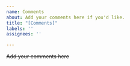 ```yaml
---
name: Comments
about: Add your comments here if you'd like.
title: "[Comments]"
labels: ''
assignees: ''

---
```


~~Add your comments here~~
